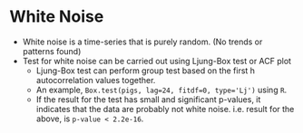 # White Noise

- White noise is a time-series that is purely random. (No trends or patterns found)
- Test for white noise can be carried out using Ljung-Box test or ACF plot
  - Ljung-Box test can perform group test based on the first h autocorrelation values together.
  - An example, `Box.test(pigs, lag=24, fitdf=0, type='Lj')` using `R`.
  - If the result for the test has small and significant p-values, it indicates that the data are probably not white noise. i.e. result for the above, is `p-value < 2.2e-16`.